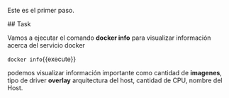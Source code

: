 Este es el primer paso.

## Task

Vamos a ejecutar el comando **docker info** para visualizar información acerca del servicio docker

`docker info`{{execute}}

podemos visualizar información importante como cantidad de **imagenes**, tipo de driver **overlay**
arquitectura del host, cantidad de CPU, nombre del Host.
